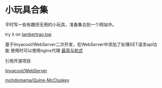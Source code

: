 # 小玩具合集

平时写一些有趣但无用的小玩具，准备集合到一个网站中。

try it on [lambertrao.top](http://lambertrao.top/toycodes/toycodes.html)

基于linyacool/WebServer二次开发，在WebServer中添加了处理GET请求api功能
使用时可以使用nginx代理
[最简与和式](/HTMLS/Quine-McCluskey/Quine-McCluskey.md)

引用开源项目

[linyacool/WebServer](https://github.com/linyacool/WebServer)

[mohdomama/Quine-McCluskey](https://github.com/mohdomama/Quine-McCluskey/blob/master/tabulation.cpp)

